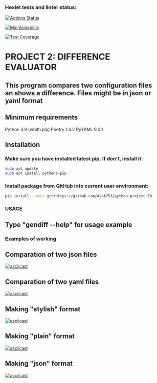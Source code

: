 ### Hexlet tests and linter status:
[![Actions Status](https://github.com/Alek753/python-project-50/workflows/hexlet-check/badge.svg)](https://github.com/Alek753/python-project-50/actions)

[![Maintainability](https://api.codeclimate.com/v1/badges/fb832f9fe8f77f968cf2/maintainability)](https://codeclimate.com/github/Alek753/python-project-50/maintainability)

[![Test Coverage](https://api.codeclimate.com/v1/badges/fb832f9fe8f77f968cf2/test_coverage)](https://codeclimate.com/github/Alek753/python-project-50/test_coverage)

# PROJECT 2: DIFFERENCE EVALUATOR
## This program compares two configuration files an shows a difference. Files might be in json or yaml format

## Minimum requirements
Python 3.9 (whith pip)
Poetry 1.4.2
PyYAML 6.0.1

## Installation
### Make sure you have installed latest pip. If don't, install it:
```bash
sudo apt update
sudo apt install python3-pip
```

### Install package from GitHub into current user environment:
```bash
pip install --user git+https://github.com/Alek753/python-project-50
```

### USAGE
## Type "gendiff --help" for usage example

### Examples of working

## Comparation of two json files
[![asciicast](https://asciinema.org/a/gAUekj3m89o3OZFytbzD6DIxP.svg)](https://asciinema.org/a/gAUekj3m89o3OZFytbzD6DIxP)

## Comparation of two yaml files
[![asciicast](https://asciinema.org/a/w7uoPWP2h58aML2Xlgp7fECgG.svg)](https://asciinema.org/a/w7uoPWP2h58aML2Xlgp7fECgG)

## Making "stylish" format
[![asciicast](https://asciinema.org/a/rLmuvdxKVb7HG8az3G13RJU1t.svg)](https://asciinema.org/a/rLmuvdxKVb7HG8az3G13RJU1t)

## Making "plain" format
[![asciicast](https://asciinema.org/a/ck0DOdXULvVpKZcVVtwXnxz6L.svg)](https://asciinema.org/a/ck0DOdXULvVpKZcVVtwXnxz6L)

## Making "json" format
[![asciicast](https://asciinema.org/a/5Wv8yt7z90OKWg2eHYQBOO0W7.svg)](https://asciinema.org/a/5Wv8yt7z90OKWg2eHYQBOO0W7)
